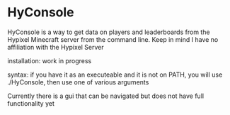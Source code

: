 # HyConsole
HyConsole is a way to get data on players and leaderboards from the Hypixel Minecraft server from the command line. 
Keep in mind I have no affiliation with the Hypixel Server

installation:
  work in progress
  
 syntax: if you have it as an executeable and it is not on PATH, you will use ./HyConsole, then use one of various arguments
 
 Currently there is a gui that can be navigated but does not have full functionality yet
 
